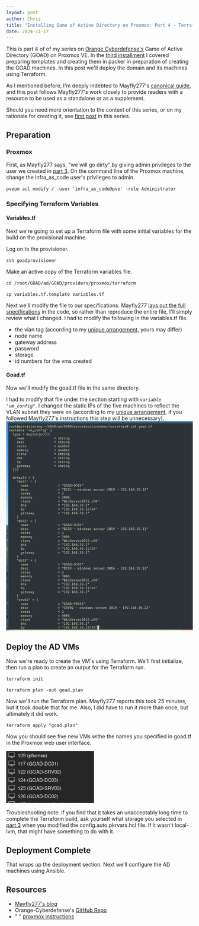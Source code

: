 ```yaml
---
layout: post
author: Chris
title: "Installing Game of Active Directory on Proxmox: Part 4 - Terraform"
date: 2024-11-17
---
```

This is part 4 of of my series on [Orange Cyberdefense's](https://github.com/Orange-Cyberdefense/GOAD/tree/main) Game of Active Directory (GOAD) on Proxmox VE. In the [third installment](https://christopherbauer.org/2024/11/14/templates.html) I covered preparing templates and creating them in packer in preparation of creating the GOAD machines. In this post we'll deploy the domain and its machines using Terraform.

As I mentioned before, I'm deeply indebted to Mayfly277's  [canonical guide](https://mayfly277.github.io/posts/GOAD-on-proxmox-part1-install/?ref=benheater.com), and this post follows Mayfly277's work closely to provide readers with a resource to be used as a standalone or as a supplement.

Should you need more orientation to the context of this series, or on my rationale for creating it, see [first post](https://christopherbauer.org/2024/11/08/GOAD-networking.html) in this series.

## Preparation

### Proxmox
First, as Mayfly277 says, "we will go dirty" by giving admin privileges to the user we created in [part 3](https://christopherbauer.org/2024/11/14/templates.html).  On the command line of the Proxmox machine, change the infra_as_code user's privileges to admin.

```
pveum acl modify / -user 'infra_as_code@pve' -role Administrator
```

### Specifying Terraform Variables

#### Variables.tf
Next we're going to set up a Terraform file with some initial variables for the build on the provisional machine.

Log on to the provisioner.
```
ssh goadprovisioner
```

Make an active copy of the Terraform variables file.
```
cd /root/GOAD/ad/GOAD/providers/proxmox/terraform 
```

```
cp variables.tf.template variables.tf
```

Next we'll modify the file to our specifications.  Mayfly277 [lays out the full specifications](https://mayfly277.github.io/posts/GOAD-on-proxmox-part3-terraform/#configure-terraform) in the code, so rather than reproduce the entire file, I'll simply review what I changed.  I had to modify the following in the variables.tf file.

- the vlan tag (according to my [unique arrangement](https://christopherbauer.org/2024/11/08/GOAD-networking.html), yours may differ)
- node name
- gateway address
- password
- storage
- id numbers for the vms created

#### Goad.tf
Now we'll modify the goad.tf file in the same directory.  

I had to modify that file under the section starting with *`variable "vm_config"`*.  I changed the static IPs of the five machines to reflect the VLAN subnet they were on (according to my [unique arrangement](https://christopherbauer.org/2024/11/08/GOAD-networking.html), if you followed Mayfly277's instructions this step will be unnecessary).
![](/assets/img/2024-10-28_15-37.png)

## Deploy the AD VMs
Now we're ready to create the VM's using Terraform.  We'll first initialize, then run a plan to create an output for the Terraform run.

```
terraform init
```

```
terraform plan -out goad.plan
```

Now we'll run the Terraform plan.  Mayfly277 reports this took 25 minutes, but it took double that for me.  Also, I did have to run it more than once, but ultimately it did work.
```
terraform apply "goad.plan"
```

Now you should see five new VMs withe the names you specified in goad.tf in the Proxmox web user interface.

![](/assets/img/2024-11-14_15-16.png)

Troubleshooting note: if you find that it takes an unacceptably long time to complete the Terraform build, ask yourself what storage you selected in [part 3](https://christopherbauer.org/2024/11/14/templates.html) when you modified the config.auto.pkrvars.hcl file.  If it wasn't local-lvm, that might have something to do with it.

## Deployment Complete
That wraps up the deployment section.  Next we'll configure the AD machines using Ansible.

## Resources
- [Mayfly277's blog](https://mayfly277.github.io/posts/GOAD-on-proxmox-part1-install/?ref=benheater.com)
- Orange-Cyberdefense's [GitHub Repo](https://github.com/Orange-Cyberdefense/GOAD)
- " " [proxmox instructions](https://github.com/Orange-Cyberdefense/GOAD/blob/main/docs/install_with_proxmox.md)
